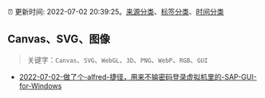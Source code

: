 :alarm_clock: 更新时间: 2022-07-02 20:39:25。[来源分类](../README.md)、[标签分类](../TAGS.md)、[时间分类](../TIMELINE.md)

## Canvas、SVG、图像


> 关键字：`Canvas`、`SVG`、`WebGL`、`3D`、`PNG`、`WebP`、`RGB`、`GUI`



- [2022-07-02-做了个-alfred-捷径，用来不输密码登录虚拟机里的-SAP-GUI-for-Windows](https://www.v2ex.com/t/863677) 